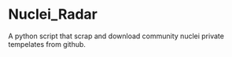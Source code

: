 # Nuclei_Radar
A python script that scrap and download community nuclei private tempelates from github.
